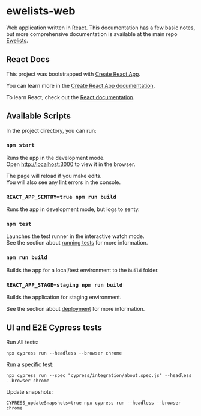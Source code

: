 # ewelists-web
Web application written in React. This documentation has a few basic notes, but more comprehensive documentation is available at the main repo [Ewelists](https://github.com/Alex-Burgess/ewelists.com).

## React Docs
This project was bootstrapped with [Create React App](https://github.com/facebook/create-react-app).

You can learn more in the [Create React App documentation](https://facebook.github.io/create-react-app/docs/getting-started).

To learn React, check out the [React documentation](https://reactjs.org/).

## Available Scripts

In the project directory, you can run:

### `npm start`

Runs the app in the development mode.<br>
Open [http://localhost:3000](http://localhost:3000) to view it in the browser.

The page will reload if you make edits.<br>
You will also see any lint errors in the console.


### `REACT_APP_SENTRY=true npm run build`

Runs the app in development mode, but logs to senty.

### `npm test`

Launches the test runner in the interactive watch mode.<br>
See the section about [running tests](https://facebook.github.io/create-react-app/docs/running-tests) for more information.

### `npm run build`

Builds the app for a local/test environment to the `build` folder.

### `REACT_APP_STAGE=staging npm run build`

Builds the application for staging environment.

See the section about [deployment](https://facebook.github.io/create-react-app/docs/deployment) for more information.

## UI and E2E Cypress tests
Run All tests:
```
npx cypress run --headless --browser chrome
```

Run a specific test:
```
npx cypress run --spec "cypress/integration/about.spec.js" --headless --browser chrome
```

Update snapshots:
```
CYPRESS_updateSnapshots=true npx cypress run --headless --browser chrome
```
